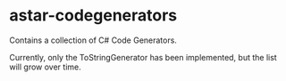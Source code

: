 # astar-codegenerators
Contains a collection of C# Code Generators.

Currently, only the ToStringGenerator has been implemented, but the list will grow over time.
